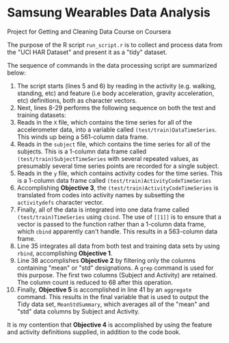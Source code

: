 # Samsung Wearables Data Analysis
Project for Getting and Cleaning Data Course on Coursera

The purpose of the R script `run_script.r` is to collect and process data from the "UCI HAR Dataset" and present it as a "tidy" dataset.

The sequence of commands in the data processing script are summarized below:

1. The script starts (lines 5 and 6) by reading in the activity (e.g. walking, standing, etc) and feature (i.e body acceleration, gravity acceleration, etc) definitions, both as character vectors.
2. Next, lines 8-29 performs the following sequence on both the test and training datasets:
 1. Reads in the `X` file, which contains the time series for all of the accelerometer data, into a variable called `(test/train)DataTimeSeries`. This winds up being a 561-column data frame.
 2. Reads in the `subject` file, which contains the time series for all of the subjects. This is a 1-column data frame called `(test/train)SubjectTimeSeries` with several repeated values, as presumably several time series points are recorded for a single subject.
 3. Reads in the `y` file, which contains activity codes for the time series. This is a 1-column data frame called `(test/train)ActivityCodeTimeSeries`
 4. Accomplishing **Objective 3**, the `(test/train)ActivityCodeTimeSeries` is translated from codes into activity names by subsetting the `activitydefs` character vector.
 5. Finally, all of the data is integrated into one data frame called `(test/train)TimeSeries` using `cbind`. The use of `[[1]]` is to ensure that a vector is passed to the function rather than a 1-column data frame, which `cbind` apparently can't handle. This results in a 563-column data frame.
3. Line 35 integrates all data from both test and training data sets by using `rbind`, accomplishing **Objective 1**.
4. Line 38 accomplishes **Objective 2** by filtering only the columns containing "mean" or "std" designations. A `grep` command is used for this purpose. The first two columns (Subject and  Activity) are retained. The column count is reduced to 68 after this operation.
5. Finally, **Objective 5** is accomplished in line 41 by an `aggregate` command. This results in the final variable that is used to output the Tidy data set, `MeanStdSummary`, which averages all of the "mean" and "std" data columns by Subject and Activity.

It is my contention that **Objective 4** is accomplished by using the feature and activity definitions supplied, in addition to the code book.
